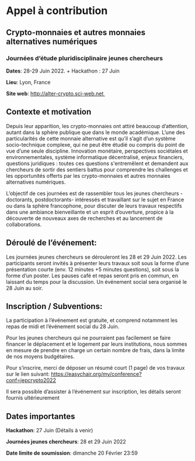 # Appel à contribution

## Crypto-monnaies et autres monnaies alternatives numériques 
### Journées d’étude pluridisciplinaire jeunes chercheurs

**Dates**: 28-29 Juin 2022. + Hackathon : 27 Juin

**Lieu**: Lyon, France

**Site web**: http://alter-crypto.sci-web.net 

## Contexte et motivation
Depuis leur apparition, les crypto-monnaies ont attiré beaucoup d’attention, autant dans la sphère publique que dans le monde académique. L’une des particularités de cette monnaie alternative est qu’il s’agit d’un système socio-technique complexe, qui ne peut être étudié ou compris du point de vue d’une seule discipline. Innovation monétaire, perspectives sociétales et environnementales, système informatique décentralisé, enjeux financiers, questions juridiques : toutes ces questions s'entremêlent et demandent aux chercheurs de sortir des sentiers battus pour comprendre les challenges et les opportunités offerts par les crypto-monnaies et autres monnaies alternatives numériques.

L’objectif de ces journées est de rassembler tous les jeunes chercheurs -doctorants, postdoctorants- intéressés et travaillant sur le sujet en France ou dans la sphère francophone, pour discuter de leurs travaux respectifs dans une ambiance bienveillante et un esprit d’ouverture, propice à la découverte de nouveaux axes de recherches et au lancement de collaborations. 

## Déroulé de l’événement:
Les journées jeunes chercheurs se dérouleront les 28 et 29 Juin 2022. Les participants seront invités à présenter leurs travaux soit sous la forme d’une présentation courte (env. 12 minutes +5 minutes questions), soit sous la forme d’un poster. Les pauses café et repas seront pris en commun, en laissant du temps pour la discussion. Un événement social sera organisé le 28 Juin au soir.

## Inscription / Subventions:
La participation à l’événement est gratuite, et comprend notamment les repas de midi et l’événement social du 28 Juin.

Pour les jeunes chercheurs qui ne pourraient pas facilement se faire financer le déplacement et le logement par leurs institutions, nous sommes en mesure de prendre en charge un certain nombre de frais, dans la limite de nos moyens budgétaires.

Pour s’inscrire, merci de déposer un résumé court (1 page) de vos travaux sur le lien suivant: https://easychair.org/my/conference?conf=jepcrypto2022

Il sera possible d’assister à l’événement sur inscription, les détails seront fournis ultérieurement

## Dates importantes
**Hackathon**: 27 Juin (Détails à venir)

**Journées jeunes chercheurs**: 28 et 29 Juin 2022

**Date limite de soumission**: dimanche 20 Février 23:59 


